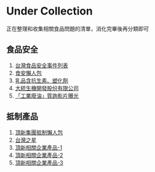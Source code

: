 Under Collection
==================

正在整理和收集相關食品問題的清單，消化完畢後再分類即可

食品安全
---------
1. [台灣食品安全事件列表](http://zh.wikipedia.org/wiki/%E5%8F%B0%E7%81%A3%E9%A3%9F%E5%93%81%E5%AE%89%E5%85%A8%E4%BA%8B%E4%BB%B6%E5%88%97%E8%A1%A8)
2. [食安懶人包](http://e-info.org.tw/taxonomy/term/41260)
3. [乳品含抗生素、塑化劑](http://news.ltn.com.tw/news/life/paper/732026)
4. [大統生機開發股份有限公司](http://www.buzzhand.com/post_169113.html)
5. [「工業廢油」質詢影片曝光](http://www.ettoday.net/news/20141013/412540.htm?from=fb_et_news)

抵制產品
---------
1. [頂新集團抵制懶人包](http://micnet.blogspot.com/2014/10/boycott-ting-hsin-group.html)
2. [台灣之星](http://goo.gl/et60oY)
3. [頂新相關企業產品-1](http://goo.gl/Ceiy6w)
4. [頂新相關企業產品-2](http://goo.gl/EmFqQJ)
5. [頂新相關企業產品-3](http://goo.gl/nJuaYg)
